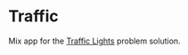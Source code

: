 # Traffic

Mix app for the [Traffic Lights](https://gist.github.com/biserz/03ee0e11efa6106987cbc88bcfa6d58e) problem solution.
